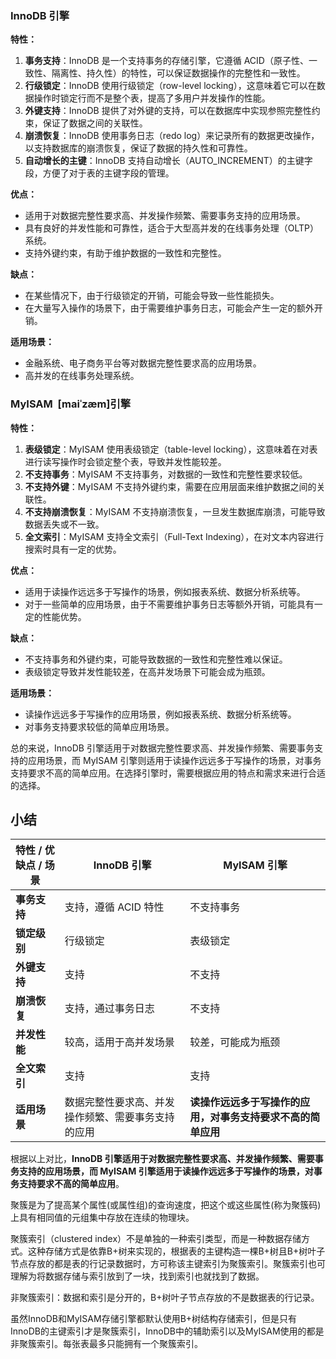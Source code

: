 
### InnoDB 引擎

**特性：**
1. **事务支持**：InnoDB 是一个支持事务的存储引擎，它遵循 ACID（原子性、一致性、隔离性、持久性）的特性，可以保证数据操作的完整性和一致性。
2. **行级锁定**：InnoDB 使用行级锁定（row-level locking），这意味着它可以在数据操作时锁定行而不是整个表，提高了多用户并发操作的性能。
3. **外键支持**：InnoDB 提供了对外键的支持，可以在数据库中实现参照完整性约束，保证了数据之间的关联性。
4. **崩溃恢复**：InnoDB 使用事务日志（redo log）来记录所有的数据更改操作，以支持数据库的崩溃恢复，保证了数据的持久性和可靠性。
5. **自动增长的主键**：InnoDB 支持自动增长（AUTO_INCREMENT）的主键字段，方便了对于表的主键字段的管理。

**优点：**
- 适用于对数据完整性要求高、并发操作频繁、需要事务支持的应用场景。
- 具有良好的并发性能和可靠性，适合于大型高并发的在线事务处理（OLTP）系统。
- 支持外键约束，有助于维护数据的一致性和完整性。

**缺点：**
- 在某些情况下，由于行级锁定的开销，可能会导致一些性能损失。
- 在大量写入操作的场景下，由于需要维护事务日志，可能会产生一定的额外开销。

**适用场景：**
- 金融系统、电子商务平台等对数据完整性要求高的应用场景。
- 高并发的在线事务处理系统。

### MyISAM  [maiˈzæm]引擎

**特性：**
1. **表级锁定**：MyISAM 使用表级锁定（table-level locking），这意味着在对表进行读写操作时会锁定整个表，导致并发性能较差。
2. **不支持事务**：MyISAM 不支持事务，对数据的一致性和完整性要求较低。
3. **不支持外键**：MyISAM 不支持外键约束，需要在应用层面来维护数据之间的关联性。
4. **不支持崩溃恢复**：MyISAM 不支持崩溃恢复，一旦发生数据库崩溃，可能导致数据丢失或不一致。
5. **全文索引**：MyISAM 支持全文索引（Full-Text Indexing），在对文本内容进行搜索时具有一定的优势。

**优点：**
- 适用于读操作远远多于写操作的场景，例如报表系统、数据分析系统等。
- 对于一些简单的应用场景，由于不需要维护事务日志等额外开销，可能具有一定的性能优势。

**缺点：**
- 不支持事务和外键约束，可能导致数据的一致性和完整性难以保证。
- 表级锁定导致并发性能较差，在高并发场景下可能会成为瓶颈。

**适用场景：**
- 读操作远远多于写操作的应用场景，例如报表系统、数据分析系统等。
- 对事务支持要求较低的简单应用场景。

总的来说，InnoDB 引擎适用于对数据完整性要求高、并发操作频繁、需要事务支持的应用场景，而 MyISAM 引擎则适用于读操作远远多于写操作的场景，对事务支持要求不高的简单应用。在选择引擎时，需要根据应用的特点和需求来进行合适的选择。
## 小结

| 特性 / 优缺点 / 场景 | InnoDB 引擎                 | MyISAM 引擎                        |
| ------------- | ------------------------- | -------------------------------- |
| **事务支持**      | 支持，遵循 ACID 特性             | 不支持事务                            |
| **锁定级别**      | 行级锁定                      | 表级锁定                             |
| **外键支持**      | 支持                        | 不支持                              |
| **崩溃恢复**      | 支持，通过事务日志                 | 不支持                              |
| **并发性能**      | 较高，适用于高并发场景               | 较差，可能成为瓶颈                        |
| **全文索引**      | 支持                        | 支持                               |
| **适用场景**      | 数据完整性要求高、并发操作频繁、需要事务支持的应用 | **读操作远远多于写操作的应用，对事务支持要求不高的简单应用** |

根据以上对比，**InnoDB 引擎适用于对数据完整性要求高、并发操作频繁、需要事务支持的应用场景，而 MyISAM 引擎适用于读操作远远多于写操作的场景，对事务支持要求不高的简单应用**。

聚簇是为了提高某个属性(或属性组)的查询速度，把这个或这些属性(称为聚簇码)上具有相同值的元组集中存放在连续的物理块。

聚簇索引（clustered index）不是单独的一种索引类型，而是一种数据存储方式。这种存储方式是依靠B+树来实现的，根据表的主键构造一棵B+树且B+树叶子节点存放的都是表的行记录数据时，方可称该主键索引为聚簇索引。聚簇索引也可理解为将数据存储与索引放到了一块，找到索引也就找到了数据。

非聚簇索引：数据和索引是分开的，B+树叶子节点存放的不是数据表的行记录。

虽然InnoDB和MyISAM存储引擎都默认使用B+树结构存储索引，但是只有InnoDB的主键索引才是聚簇索引，InnoDB中的辅助索引以及MyISAM使用的都是非聚簇索引。每张表最多只能拥有一个聚簇索引。

